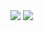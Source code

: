 <img src="https://capsule-render.vercel.app/api?type=waving&color=gradient&height=200&text=Hi,%20folks%🫡"/>
<img src="https://capsule-render.vercel.app/api?type=transparent&text=My%20name%20is%20Anton&fontColor=1D5D9B"/>
